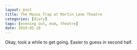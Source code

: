 ```yaml
---
layout: post
title: The Mouse Trap at Martin Lane Theatre
categories: [diary] 
tags: [evening out, mum, theatre]
date: 2019-05-10
---
```

Okay, took a while to get going.  Easier to guess in second half.
